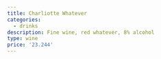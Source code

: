 ```yaml
---
title: Charliotte Whatever
categories:
  - drinks
description: Fine wine, red whatever, 8% alcohol
type: wine
price: '23.244'
---
```


